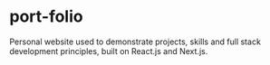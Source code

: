 # port-folio
Personal website used to demonstrate projects, skills and full stack development principles, built on React.js and Next.js.
